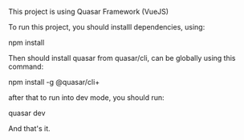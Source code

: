This project is using Quasar Framework (VueJS)

To run this project, you should installl dependencies, using:

npm install

Then should install quasar from quasar/cli, can be globally using this command:

npm install -g @quasar/cli+

after that to run into dev mode, you should run:

quasar dev

And that's it.